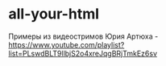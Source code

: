 # all-your-html
Примеры из видеостримов Юрия Артюха - https://www.youtube.com/playlist?list=PLswdBLT9llbjS2o4xreJqgBRjTmkEz6sv
